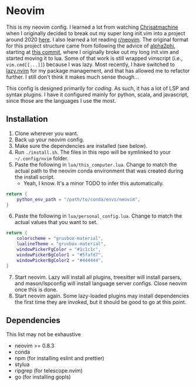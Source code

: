 # Neovim

This is my neovim config. I learned a lot from watching
[Chrisatmachine](https://www.youtube.com/channel/UCS97tchJDq17Qms3cux8wcA) when I originally decided to break out my
super long init.vim into a project around 2020
[here](https://github.com/jonathanlamar/dotfiles_OLD/tree/7b9cee94ce475eecd810c2a267794e254067323f/.config/nvim).
I also learned a lot reading [r/neovim](https://www.reddit.com/r/neovim). The original format for this project structure
came from following the advice of [alpha2phi](https://alpha2phi.medium.com/), starting at
[this commit](https://github.com/jonathanlamar/dotfiles_OLD/tree/02130593b5a4c8ec3c1f18316a240b10b50a5f1e/.config/nvim),
where I originally broke out my long init.vim and started moving it to lua. Some of that work is still wrapped vimscript
(i.e., `vim.cmd[[...]]`) because I was lazy. Most recently, I have switched to
[lazy.nvim](https://github.com/folke/lazy.nvim) for my package management, and that has allowed me to refactor further.
I still don't think it makes much sense though...

This config is designed primarily for _coding_. As such, it has a lot of LSP and syntax plugins. I have it configured
mainly for python, scala, and javascript, since those are the languages I use the most.

## Installation

1. Clone wherever you want.
2. Back up your neovim config.
3. Make sure the dependencies are installed (see below).
4. Run `./install.sh`. The files in this repo will be symlinked to your `~/.config/nvim` folder.
5. Paste the following in `lua/this_computer.lua`. Change to match the actual path to the neovim conda environment that
   was created during the install script.
   - Yeah, I know. It's a minor TODO to infer this automatically.

```lua
return {
    python_env_path = "/path/to/conda/envs/neovim",
}
```

6. Paste the following in `lua/personal_config.lua`. Change to match the actual values that you want to set.

```lua
return {
    colorscheme = "gruvbox-material",
    lualineTheme = "gruvbox-material",
    windowPickerFgColor = "#1c1c1c",
    windowPickerBgColor1 = "#5fafd7",
    windowPickerBgColor2 = "#444444",
}
```

7. Start neovim. Lazy will install all plugins, treesitter will install parsers, and mason/lspconfig will install
   language server configs. Close neovim once this is done.
8. Start neovim again. Some lazy-loaded plugins may install dependencies the first time they are invoked, but it should
   be good to go at this point.

## Dependencies

This list may not be exhaustive

- neovim >= 0.8.3
- conda
- npm (for installing eslint and prettier)
- stylua
- ripgrep (for telescope.nvim)
- go (for installing gopls)
